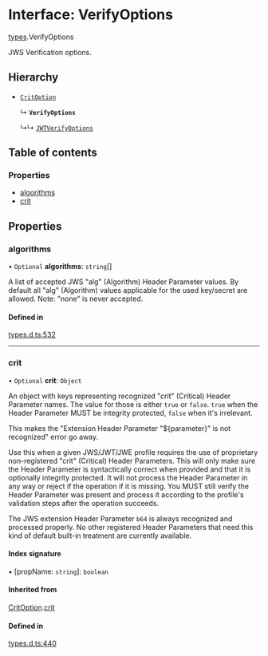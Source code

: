 # Interface: VerifyOptions

[types](../modules/types.md).VerifyOptions

JWS Verification options.

## Hierarchy

- [`CritOption`](types.CritOption.md)

  ↳ **`VerifyOptions`**

  ↳↳ [`JWTVerifyOptions`](jwt_verify.JWTVerifyOptions.md)

## Table of contents

### Properties

- [algorithms](types.VerifyOptions.md#algorithms)
- [crit](types.VerifyOptions.md#crit)

## Properties

### algorithms

• `Optional` **algorithms**: `string`[]

A list of accepted JWS "alg" (Algorithm) Header Parameter values.
By default all "alg" (Algorithm) values applicable for the used
key/secret are allowed. Note: "none" is never accepted.

#### Defined in

[types.d.ts:532](https://github.com/panva/jose/blob/v3.15.3/src/types.d.ts#L532)

___

### crit

• `Optional` **crit**: `Object`

An object with keys representing recognized "crit" (Critical) Header Parameter
names. The value for those is either `true` or `false`. `true` when the
Header Parameter MUST be integrity protected, `false` when it's irrelevant.

This makes the "Extension Header Parameter "${parameter}" is not recognized"
error go away.

Use this when a given JWS/JWT/JWE profile requires the use of proprietary
non-registered "crit" (Critical) Header Parameters. This will only make sure
the Header Parameter is syntactically correct when provided and that it is
optionally integrity protected. It will not process the Header Parameter in
any way or reject if the operation if it is missing. You MUST still
verify the Header Parameter was present and process it according to the
profile's validation steps after the operation succeeds.

The JWS extension Header Parameter `b64` is always recognized and processed
properly. No other registered Header Parameters that need this kind of
default built-in treatment are currently available.

#### Index signature

▪ [propName: `string`]: `boolean`

#### Inherited from

[CritOption](types.CritOption.md).[crit](types.CritOption.md#crit)

#### Defined in

[types.d.ts:440](https://github.com/panva/jose/blob/v3.15.3/src/types.d.ts#L440)
